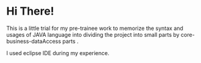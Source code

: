 # Hi There!

This is a little trial for my pre-trainee work to memorize the syntax and usages of JAVA language into dividing the project into small parts by core-business-dataAccess parts .

I used eclipse IDE during my experience.
